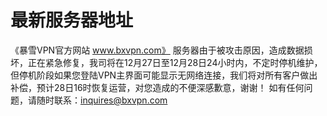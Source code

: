 # 最新服务器地址
《暴雪VPN官方网站 www.bxvpn.com》 服务器由于被攻击原因，造成数据损坏，正在紧急修复，我司将在12月27日至12月28日24小时内，不定时停机维护，但停机阶段如果您登陆VPN主界面可能显示无网络连接，我们将对所有客户做出补偿，预计28日16时恢复运营，对您造成的不便深感歉意，谢谢！
如有任何问题，请随时联系：inquires@bxvpn.com

